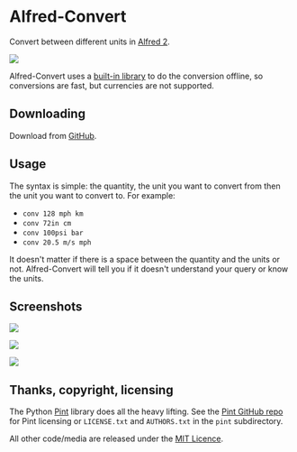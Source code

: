 # Alfred-Convert #

Convert between different units in [Alfred 2](http://www.alfredapp.com/).

![](https://raw.github.com/deanishe/alfred-convert/master/screenshot1.png "")

Alfred-Convert uses a [built-in library](http://pint.readthedocs.org/en/latest/index.html) to do the conversion offline, so conversions are fast, but currencies are not supported.

## Downloading ##

Download from [GitHub](https://github.com/deanishe/alfred-convert/blob/master/Convert.alfredworkflow?raw=true)<!-- or [Packal]()-->.

## Usage ##

The syntax is simple: the quantity, the unit you want to convert from then the unit you want to convert to. For example:

- `conv 128 mph km`
- `conv 72in cm`
- `conv 100psi bar`
- `conv 20.5 m/s mph`

It doesn't matter if there is a space between the quantity and the units or not. Alfred-Convert will tell you if it doesn't understand your query or know the units.

## Screenshots ##

![](https://raw.github.com/deanishe/alfred-convert/master/screenshot1.png "")

![](https://raw.github.com/deanishe/alfred-convert/master/screenshot2.png "")

![](https://raw.github.com/deanishe/alfred-convert/master/screenshot3.png "")

## Thanks, copyright, licensing ##

The Python [Pint](http://pint.readthedocs.org/en/latest/index.html) library does all the heavy lifting. See the [Pint GitHub repo](https://github.com/hgrecco/pint) for Pint licensing or `LICENSE.txt` and `AUTHORS.txt` in the `pint` subdirectory.

All other code/media are released under the [MIT Licence](http://opensource.org/licenses/MIT).
